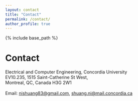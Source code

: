 ```yaml
---
layout: contact
title: "Contact"
permalink: /contact/
author_profile: true
---
```

{% include base_path %}
# Contact
Electrical and Computer Engineering, Concordia University<br>
EV10.235, 1515 Saint-Catherine St West, <br>
Montreal, QC, Canada H3G 2W1<br>
<br>
Email: nishuang83@gmail.com, shuang.ni@mail.concordia.ca

